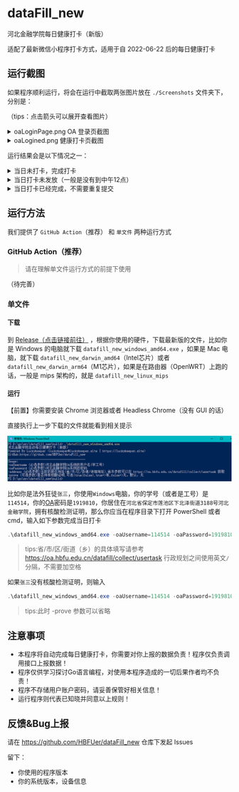 # dataFill_new
河北金融学院每日健康打卡（新版）

适配了最新微信小程序打卡方式，适用于自 2022-06-22 后的每日健康打卡

## 运行截图

如果程序顺利运行，将会在运行中截取两张图片放在 `./Screenshots` 文件夹下，分别是：

（tips：点击箭头可以展开查看图片）

<details>   <summary>oaLoginPage.png OA 登录页截图</summary>   <p><img src=./images/oaLoginPage.png/></p>    <span>OA 登录页截图</span></details>

<details>   <summary>oaLogined.png 健康打卡页截图</summary>   <p><img src=./images/oaLogined.png/></p>    <span>健康打卡页截图</span></details>

运行结果会是以下情况之一：

<details>   <summary>当日未打卡，完成打卡</summary>   <p><img src=./images/successful.png/></p></details>

<details>   <summary>当日打卡未发放（一般是没有到中午12点）</summary>   <p><img src=./images/fail0.png/></p></details>

<details>   <summary>当日打卡已经完成，不需要重复提交</summary>   <p><img src=./images/fail1.png/></p></details>

## 运行方法

我们提供了 `GitHub Action`（推荐） 和 `单文件` 两种运行方式

### GitHub Action（推荐）

> 请在理解单文件运行方式的前提下使用

（待完善）

### 单文件

#### 下载

到 [Release（点击链接前往）](https://github.com/HBFUer/dataFill_new/releases)  ，根据你使用的硬件，下载最新版的文件，比如你是 Windows 的电脑就下载 `datafill_new_windows_amd64.exe` ，如果是 Mac 电脑，就下载 `datafill_new_darwin_amd64`（Intel芯片）或者 `datafill_new_darwin_arm64`（M1芯片），如果是在路由器（OpenWRT）上跑的话，一般是 mips 架构的，就是 `datafill_new_linux_mips`

#### 运行

【前置】你需要安装 Chrome 浏览器或者 Headless Chrome（没有 GUI 的话）

直接执行上一步下载的文件就能看到相关提示

![](./images/run0.png)

比如你是法外狂徒`张三`，你使用`Windows`电脑，你的学号（或者是工号）是`114514`，你的[OA](https://oa.hbfu.edu.cn/backstage/cas/login)密码是`1919810`，你居住在`河北省保定市莲池区下北泽街道3188号河北金融学院`，拥有核酸检测证明，那么你应当在程序目录下打开 PowerShell 或者 cmd，输入如下参数完成当日打卡

```powershell
.\datafill_new_windows_amd64.exe -oaUsername=114514 -oaPassword=1919810 -address=河北省/保定市/莲池区/下北泽街道/3188号河北金融学院 -prove=true
```

> tips:省/市/区/街道（乡）的具体填写请参考 https://oa.hbfu.edu.cn/datafill/collect/usertask 行政规划之间使用英文`/`分隔，不需要加空格

如果`张三`没有核酸检测证明，则输入

```powershell
.\datafill_new_windows_amd64.exe -oaUsername=114514 -oaPassword=1919810 -address=河北省/保定市/莲池区/下北泽街道/3188号河北金融学院 -prove=false
```

> tips:此时 -prove 参数可以省略

## 注意事项

- 本程序将自动完成每日健康打卡，你需要对你上报的数据负责！程序仅负责调用接口上报数据！
- 程序仅供学习探讨Go语言编程，对使用本程序造成的一切后果作者均不负责！
- 程序不存储用户账户密码，请妥善保管好相关信息！
- 运行程序则代表已知晓并同意以上规则！

## 反馈&Bug上报

请在 https://github.com/HBFUer/dataFill_new 仓库下发起 Issues

留下：

- 你使用的程序版本
- 你的系统版本，设备信息
